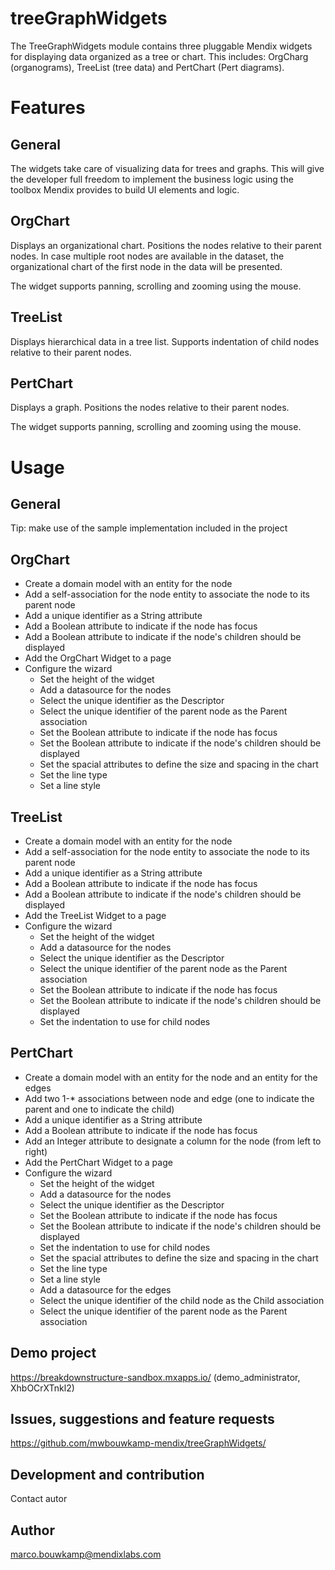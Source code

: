 # treeGraphWidgets

The TreeGraphWidgets module contains three pluggable Mendix widgets for displaying data organized as a tree or chart. This includes: OrgCharg (organograms), TreeList (tree data) and PertChart (Pert diagrams).

# Features

## General

The widgets take care of visualizing data for trees and graphs. This will give the developer full freedom to implement the business logic using the toolbox Mendix provides to build UI elements and logic.

## OrgChart

Displays an organizational chart. Positions the nodes relative to their parent nodes. In case multiple root nodes are available in the dataset, the organizational chart of the first node in the data will be presented.

The widget supports panning, scrolling and zooming using the mouse.

## TreeList

Displays hierarchical data in a tree list. Supports indentation of child nodes relative to their parent nodes.

## PertChart

Displays a graph. Positions the nodes relative to their parent nodes.

The widget supports panning, scrolling and zooming using the mouse.

# Usage

## General

Tip: make use of the sample implementation included in the project

## OrgChart

- Create a domain model with an entity for the node
- Add a self-association for the node entity to associate the node to its parent node
- Add a unique identifier as a String attribute
- Add a Boolean attribute to indicate if the node has focus
- Add a Boolean attribute to indicate if the node's children should be displayed
- Add the OrgChart Widget to a page
- Configure the wizard
  - Set the height of the widget
  - Add a datasource for the nodes
  - Select the unique identifier as the Descriptor
  - Select the unique identifier of the parent node as the Parent association
  - Set the Boolean attribute to indicate if the node has focus
  - Set the Boolean attribute to indicate if the node's children should be displayed
  - Set the spacial attributes to define the size and spacing in the chart
  - Set the line type
  - Set a line style

## TreeList

- Create a domain model with an entity for the node
- Add a self-association for the node entity to associate the node to its parent node
- Add a unique identifier as a String attribute
- Add a Boolean attribute to indicate if the node has focus
- Add a Boolean attribute to indicate if the node's children should be displayed
- Add the TreeList Widget to a page
- Configure the wizard
  - Set the height of the widget
  - Add a datasource for the nodes
  - Select the unique identifier as the Descriptor
  - Select the unique identifier of the parent node as the Parent association
  - Set the Boolean attribute to indicate if the node has focus
  - Set the Boolean attribute to indicate if the node's children should be displayed
  - Set the indentation to use for child nodes

## PertChart

- Create a domain model with an entity for the node and an entity for the edges
- Add two 1-\* associations between node and edge (one to indicate the parent and one to indicate the child)
- Add a unique identifier as a String attribute
- Add a Boolean attribute to indicate if the node has focus
- Add an Integer attribute to designate a column for the node (from left to right)
- Add the PertChart Widget to a page
- Configure the wizard
  - Set the height of the widget
  - Add a datasource for the nodes
  - Select the unique identifier as the Descriptor
  - Set the Boolean attribute to indicate if the node has focus
  - Set the Boolean attribute to indicate if the node's children should be displayed
  - Set the indentation to use for child nodes
  - Set the spacial attributes to define the size and spacing in the chart
  - Set the line type
  - Set a line style
  - Add a datasource for the edges
  - Select the unique identifier of the child node as the Child association
  - Select the unique identifier of the parent node as the Parent association

## Demo project

https://breakdownstructure-sandbox.mxapps.io/
(demo_administrator, XhbOCrXTnkl2)

## Issues, suggestions and feature requests

https://github.com/mwbouwkamp-mendix/treeGraphWidgets/

## Development and contribution

Contact autor

## Author

marco.bouwkamp@mendixlabs.com
